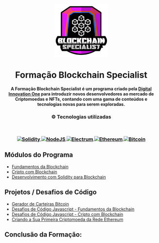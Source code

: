 <div align="center">
<img src="https://github.com/JonathanMagalhaes/dio-blockchain/blob/main/Logo-Blockchain-dio.png" width="175px"> 
</div>
<h1 align="center">Formação Blockchain Specialist</h1>
<h4 align="center">A Formação Blockchain Specialist é um programa criado pela <a href="https://dio.me/sign-up?ref=5OOBD7REKM" target="_blank">Digital Innovation One</a> para introduzir novos desenvolvedores ao mercado de Criptomoedas e NFTs, contando com uma gama de conteúdos e tecnologias novas para serem exploradas.</h4>

<h3 align="center">
⚙️ Tecnologias utilizadas

<p>&nbsp;</p>
<p align="center"> 
  <a href="https://soliditylang.org/">
    <img align="center" src="https://soliditylang.org/images/logo.svg" width = "65px" alt="Solidity" target="_blank" rel="noreferrer">
  </a> 
  <a href="https://nodejs.org/en/">
    <img align="center" src="https://nodejs.org/static/images/logo.svg" width = "65px" alt="NodeJS" target="_blank" rel="noreferrer">
  </a> 
  <a href="https://electrum.org/">
    <img align="center" src="https://electrum.readthedocs.io/en/latest/_static/electrum.png" width = "65px" alt="Electrum" target="_blank" rel="noreferrer">
  </a> 
  <a href="https://ethereum.org/en/"> 
    <img align="center" src="https://cryptologos.cc/logos/ethereum-eth-logo.png?v=023" width = "65px" alt="Ethereum" target="_blank" rel="noreferrer">
  </a> 
  <a href="https://bitcoin.org/en/">
    <img align="center" src="https://cryptologos.cc/logos/bitcoin-btc-logo.png?v=023" width = "65px" alt="Bitcoin" target="_blank" rel="noreferrer">
  <a/>
</p>
</h3>

## Módulos do Programa

- [Fundamentos da Blockchain](https://github.com/JonathanMagalhaes/dio-blockchain/tree/main/Fundamentos%20da%20Blockchain)
- [Cripto com Blockchain](https://github.com/JonathanMagalhaes/dio-blockchain/tree/main/Cripto%20com%20Blockchain)
- [Desenvolvimento com Solidity para Blockchain](https://github.com/JonathanMagalhaes/dio-blockchain/tree/main/Desenvolvimento%20com%20Solidity%20para%20Blockchain)

## Projetos / Desafios de Código

- [Gerador de Carteiras Bitcoin](https://github.com/JonathanMagalhaes/dio-blockchain/tree/main/Fundamentos%20da%20Blockchain/Gerador%20de%20Carteiras%20Bitcoin)
- [Desafios de Código Javascript - Fundamentos da Blockchain](https://github.com/JonathanMagalhaes/dio-blockchain/tree/main/Fundamentos%20da%20Blockchain/Desafios%20de%20C%C3%B3digo)
- [Desafios de Código Javascript - Cripto com Blockchain](https://github.com/JonathanMagalhaes/dio-blockchain/tree/main/Cripto%20com%20Blockchain/Desafios%20de%20C%C3%B3digo)
- [Criando a Sua Primeira Criptomoeda da Rede Ethereum](https://github.com/JonathanMagalhaes/dio-blockchain/tree/main/Desenvolvimento%20com%20Solidity%20para%20Blockchain/primeira-cripto/contracts)

## Conclusão da Formação: 
